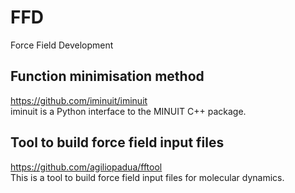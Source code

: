 # FFD
Force Field Development
## Function minimisation method
https://github.com/iminuit/iminuit  
iminuit is a Python interface to the MINUIT C++ package.

## Tool to build force field input files
https://github.com/agiliopadua/fftool  
This is a tool to build force field input files for molecular dynamics.
